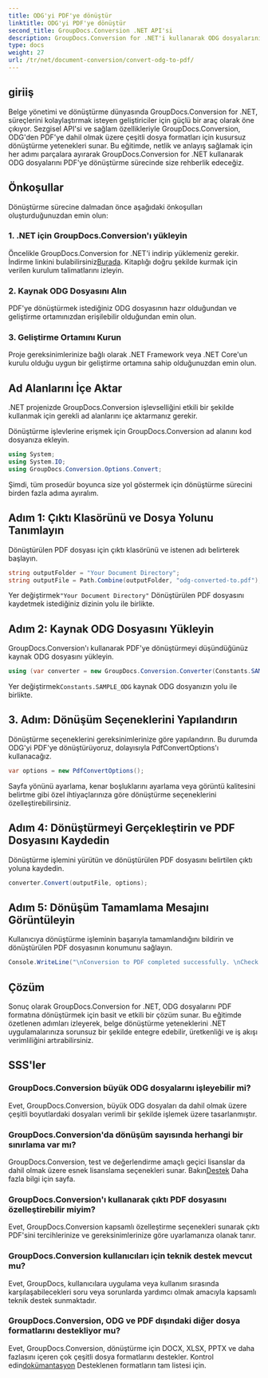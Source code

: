 ```yaml
---
title: ODG'yi PDF'ye dönüştür
linktitle: ODG'yi PDF'ye dönüştür
second_title: GroupDocs.Conversion .NET API'si
description: GroupDocs.Conversion for .NET'i kullanarak ODG dosyalarını zahmetsizce PDF'ye nasıl dönüştüreceğinizi öğrenin. Belge yönetimi yeteneklerinizi geliştirin.
type: docs
weight: 27
url: /tr/net/document-conversion/convert-odg-to-pdf/
---
```

## giriiş
Belge yönetimi ve dönüştürme dünyasında GroupDocs.Conversion for .NET, süreçlerini kolaylaştırmak isteyen geliştiriciler için güçlü bir araç olarak öne çıkıyor. Sezgisel API'si ve sağlam özellikleriyle GroupDocs.Conversion, ODG'den PDF'ye dahil olmak üzere çeşitli dosya formatları için kusursuz dönüştürme yetenekleri sunar. Bu eğitimde, netlik ve anlayış sağlamak için her adımı parçalara ayırarak GroupDocs.Conversion for .NET kullanarak ODG dosyalarını PDF'ye dönüştürme sürecinde size rehberlik edeceğiz.
## Önkoşullar
Dönüştürme sürecine dalmadan önce aşağıdaki önkoşulları oluşturduğunuzdan emin olun:
### 1. .NET için GroupDocs.Conversion'ı yükleyin
 Öncelikle GroupDocs.Conversion for .NET'i indirip yüklemeniz gerekir. İndirme linkini bulabilirsiniz[Burada](https://releases.groupdocs.com/conversion/net/). Kitaplığı doğru şekilde kurmak için verilen kurulum talimatlarını izleyin.
### 2. Kaynak ODG Dosyasını Alın
PDF'ye dönüştürmek istediğiniz ODG dosyasının hazır olduğundan ve geliştirme ortamınızdan erişilebilir olduğundan emin olun.
### 3. Geliştirme Ortamını Kurun
Proje gereksinimlerinize bağlı olarak .NET Framework veya .NET Core'un kurulu olduğu uygun bir geliştirme ortamına sahip olduğunuzdan emin olun.

## Ad Alanlarını İçe Aktar
.NET projenizde GroupDocs.Conversion işlevselliğini etkili bir şekilde kullanmak için gerekli ad alanlarını içe aktarmanız gerekir.

Dönüştürme işlevlerine erişmek için GroupDocs.Conversion ad alanını kod dosyanıza ekleyin.
```csharp
using System;
using System.IO;
using GroupDocs.Conversion.Options.Convert;
```

Şimdi, tüm prosedür boyunca size yol göstermek için dönüştürme sürecini birden fazla adıma ayıralım.
## Adım 1: Çıktı Klasörünü ve Dosya Yolunu Tanımlayın
Dönüştürülen PDF dosyası için çıktı klasörünü ve istenen adı belirterek başlayın.
```csharp
string outputFolder = "Your Document Directory";
string outputFile = Path.Combine(outputFolder, "odg-converted-to.pdf");
```
 Yer değiştirmek`"Your Document Directory"` Dönüştürülen PDF dosyasını kaydetmek istediğiniz dizinin yolu ile birlikte.
## Adım 2: Kaynak ODG Dosyasını Yükleyin
GroupDocs.Conversion'ı kullanarak PDF'ye dönüştürmeyi düşündüğünüz kaynak ODG dosyasını yükleyin.
```csharp
using (var converter = new GroupDocs.Conversion.Converter(Constants.SAMPLE_ODG))
```
 Yer değiştirmek`Constants.SAMPLE_ODG` kaynak ODG dosyanızın yolu ile birlikte.
## 3. Adım: Dönüşüm Seçeneklerini Yapılandırın
Dönüştürme seçeneklerini gereksinimlerinize göre yapılandırın. Bu durumda ODG'yi PDF'ye dönüştürüyoruz, dolayısıyla PdfConvertOptions'ı kullanacağız.
```csharp
var options = new PdfConvertOptions();
```
Sayfa yönünü ayarlama, kenar boşluklarını ayarlama veya görüntü kalitesini belirtme gibi özel ihtiyaçlarınıza göre dönüştürme seçeneklerini özelleştirebilirsiniz.
## Adım 4: Dönüştürmeyi Gerçekleştirin ve PDF Dosyasını Kaydedin
Dönüştürme işlemini yürütün ve dönüştürülen PDF dosyasını belirtilen çıktı yoluna kaydedin.
```csharp
converter.Convert(outputFile, options);
```
## Adım 5: Dönüşüm Tamamlama Mesajını Görüntüleyin
Kullanıcıya dönüştürme işleminin başarıyla tamamlandığını bildirin ve dönüştürülen PDF dosyasının konumunu sağlayın.
```csharp
Console.WriteLine("\nConversion to PDF completed successfully. \nCheck output in {0}", outputFolder);
```

## Çözüm
Sonuç olarak GroupDocs.Conversion for .NET, ODG dosyalarını PDF formatına dönüştürmek için basit ve etkili bir çözüm sunar. Bu eğitimde özetlenen adımları izleyerek, belge dönüştürme yeteneklerini .NET uygulamalarınıza sorunsuz bir şekilde entegre edebilir, üretkenliği ve iş akışı verimliliğini artırabilirsiniz.
## SSS'ler
### GroupDocs.Conversion büyük ODG dosyalarını işleyebilir mi?
Evet, GroupDocs.Conversion, büyük ODG dosyaları da dahil olmak üzere çeşitli boyutlardaki dosyaları verimli bir şekilde işlemek üzere tasarlanmıştır.
### GroupDocs.Conversion'da dönüşüm sayısında herhangi bir sınırlama var mı?
 GroupDocs.Conversion, test ve değerlendirme amaçlı geçici lisanslar da dahil olmak üzere esnek lisanslama seçenekleri sunar. Bakın[Destek](https://forum.groupdocs.com/c/conversion/11) Daha fazla bilgi için sayfa.
### GroupDocs.Conversion'ı kullanarak çıktı PDF dosyasını özelleştirebilir miyim?
Evet, GroupDocs.Conversion kapsamlı özelleştirme seçenekleri sunarak çıktı PDF'sini tercihlerinize ve gereksinimlerinize göre uyarlamanıza olanak tanır.
### GroupDocs.Conversion kullanıcıları için teknik destek mevcut mu?
Evet, GroupDocs, kullanıcılara uygulama veya kullanım sırasında karşılaşabilecekleri soru veya sorunlarda yardımcı olmak amacıyla kapsamlı teknik destek sunmaktadır.
### GroupDocs.Conversion, ODG ve PDF dışındaki diğer dosya formatlarını destekliyor mu?
 Evet, GroupDocs.Conversion, dönüştürme için DOCX, XLSX, PPTX ve daha fazlasını içeren çok çeşitli dosya formatlarını destekler. Kontrol edin[dokümantasyon](https://reference.groupdocs.com/conversion/net/) Desteklenen formatların tam listesi için.